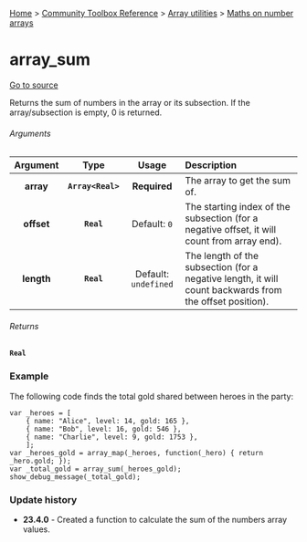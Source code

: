 [Home](/README.md) > [Community Toolbox Reference](/Docs/Reference/Reference.md) > [Array utilities](/Docs/Reference/Groups/ArrayUtils.md) > [Maths on number arrays](/Docs/Reference/Groups/ArrayUtils_Maths.md)

# array_sum

[Go to source](/Community%20Toolbox/scripts/utils_CommunityToolboxArray/utils_CommunityToolboxArray.gml#L147)

Returns the sum of numbers in the array or its subsection. If the array/subsection is empty, 0 is returned.

###### Arguments

| Argument | Type | Usage | Description |
|:---:|:---:|:---:|:---|
| **array** | **`Array<Real>`** | **Required** | The array to get the sum of. |
| **offset** | **`Real`** | Default: `0` | The starting index of the subsection (for a negative offset, it will count from array end). |
| **length** | **`Real`** | Default: `undefined` | The length of the subsection (for a negative length, it will count backwards from the offset position). |

###### Returns
**`Real`**

### Example

The following code finds the total gold shared between heroes in the party:

```gml
var _heroes = [
    { name: "Alice", level: 14, gold: 165 },
    { name: "Bob", level: 16, gold: 546 },
    { name: "Charlie", level: 9, gold: 1753 },
    ];
var _heroes_gold = array_map(_heroes, function(_hero) { return _hero.gold; });
var _total_gold = array_sum(_heroes_gold);
show_debug_message(_total_gold);
```

### Update history

- **23.4.0** - Created a function to calculate the sum of the numbers array values.
